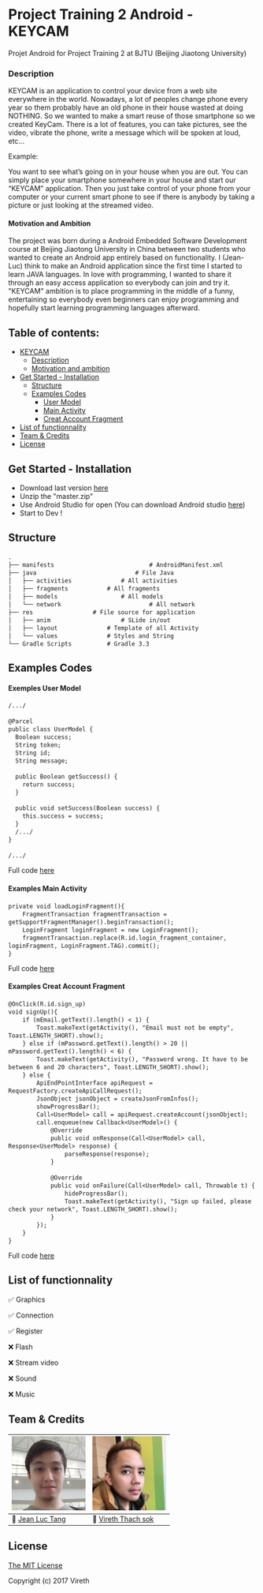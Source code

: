 # <a name="KEYCAM"></a> Project Training 2 Android - KEYCAM

Projet Android for Project Training 2 at BJTU (Beijing Jiaotong University)

### <a name="description"></a> Description

KEYCAM is an application to control your device from a web site everywhere in the world. Nowadays, a lot of peoples change phone every year so them probably have an old phone in their house wasted at doing NOTHING. So we wanted to make a smart reuse of those smartphone so we created KeyCam. There is a lot of features, you can take pictures, see the video, vibrate the phone, write a message which will be spoken at loud, etc...

Example:

You want to see what’s going on in your house when you are out. You can simply place your smartphone somewhere in your house and start our “KEYCAM” application. Then you just take control of your phone from your computer or your current smart phone to see if there is anybody by taking a picture or just looking at the streamed video.

#### <a name="motivation"></a> Motivation and Ambition

The project was born during a Android Embedded Software Development course at Beijing Jiaotong University in China between two students who wanted to create an Android app entirely based on functionality. I (Jean-Luc) think to make an Android application since the first time I started to learn JAVA languages. In love with programming, I wanted to share it through an easy access application so everybody can join and try it. "KEYCAM" ambition is to place programming in the middle of a funny, entertaining so everybody even beginners can enjoy programming and hopefully start learning programming languages afterward.

## Table of contents:
- [KEYCAM](#KEYCAM)
  - [Description](#description)
  - [Motivation and ambition](#motivation)
- [Get Started - Installation](#get-started)
  - [Structure](#structure)
  - [Examples Codes](#examples)
    - [User Model](#user_model)
    - [Main Activity](#main_activity)
    - [Creat Account Fragment](#"account_fragment)
- [List of functionnality](#functionnality)
- [Team & Credits](#credits)
- [License](#license)

## <a name="get-started"></a> Get Started - Installation

- Download last version [here](https://github.com/Horkoss/Project_training_2_android/archive/master.zip)
- Unzip the "master.zip"
- Use Android Studio for open (You can download Android studio [here](https://developer.android.com/studio/index.html)) 
- Start to Dev !

## <a name="structure"></a> Structure

    .
    ├── manifests                       	# AndroidManifest.xml
    ├── java                    		# File Java
    │   ├── activities		        # All activities
    │   ├── fragments			# All fragments
    │   ├── models			        # All models
    │   └── network                         # All network 
    ├── res					# File source for application
    │   ├── anim			        # SLide in/out
    │   ├── layout				# Template of all Activity
    │   └── values				# Styles and String
    └── Gradle Scripts			# Gradle 3.3

## <a name="examples"></a> Examples Codes

#### <a name="user_model"></a> Exemples User Model

    /.../
    
    @Parcel
    public class UserModel {
      Boolean success;
      String token;
      String id;
      String message;

      public Boolean getSuccess() {
        return success;
      }

      public void setSuccess(Boolean success) {
        this.success = success;
      }
      /.../
    }
    
    /.../

Full code [here](https://github.com/Horkoss/Project_training_2_android/blob/master/app/src/main/java/com/keycam/models/UserModel.java)

#### <a name="main_activity"></a>Examples Main Activity

    private void loadLoginFragment(){
        FragmentTransaction fragmentTransaction = getSupportFragmentManager().beginTransaction();
        LoginFragment loginFragment = new LoginFragment();
        fragmentTransaction.replace(R.id.login_fragment_container, loginFragment, LoginFragment.TAG).commit();
    }
	
Full code [here](https://github.com/Horkoss/Project_training_2_android/blob/master/app/src/main/java/com/keycam/activities/MainActivity.java)

#### <a name="account_fragment"></a> Examples Creat Account Fragment

    @OnClick(R.id.sign_up)
    void signUp(){
        if (mEmail.getText().length() < 1) {
            Toast.makeText(getActivity(), "Email must not be empty", Toast.LENGTH_SHORT).show();
        } else if (mPassword.getText().length() > 20 || mPassword.getText().length() < 6) {
            Toast.makeText(getActivity(), "Password wrong. It have to be between 6 and 20 characters", Toast.LENGTH_SHORT).show();
        } else {
            ApiEndPointInterface apiRequest = RequestFactory.createApiCallRequest();
            JsonObject jsonObject = createJsonFromInfos();
            showProgressBar();
            Call<UserModel> call = apiRequest.createAccount(jsonObject);
            call.enqueue(new Callback<UserModel>() {
                @Override
                public void onResponse(Call<UserModel> call, Response<UserModel> response) {
                    parseResponse(response);
                }

                @Override
                public void onFailure(Call<UserModel> call, Throwable t) {
                    hideProgressBar();
                    Toast.makeText(getActivity(), "Sign up failed, please check your network", Toast.LENGTH_SHORT).show();
                }
            });
        }
    }

Full code [here](https://github.com/Horkoss/Project_training_2_android/blob/master/app/src/main/java/com/keycam/fragments/CreateAccountFragment.java)

## <a name="functionnality"></a> List of functionnality

:white_check_mark: Graphics

:white_check_mark: Connection 

:white_check_mark: Register 

:x: Flash

:x: Stream video 

:x: Sound 

:x: Music 

## <a name="credits"></a> Team & Credits

[![Jean Luc](https://raw.githubusercontent.com/keysim/gearobot/master/doc/img/tang.png)](http://vireth.com) | [![Vireth](https://raw.githubusercontent.com/keysim/gearobot/master/doc/img/vireth.png)](http://vireth.com)
---|---
:chicken: [Jean Luc Tang](vireth.com) | :monkey: [Vireth Thach sok](vireth.com)

## <a name="license"></a> License

[The MIT License](http://opensource.org/licenses/MIT)

Copyright (c) 2017 Vireth
